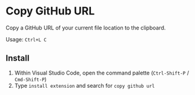 # Copy GitHub URL

Copy a GitHub URL of your current file location to the clipboard.

Usage: `Ctrl+L C`

## Install

1. Within Visual Studio Code, open the command palette (`Ctrl-Shift-P` / `Cmd-Shift-P`)
2. Type `install extension` and search for `copy github url`
